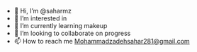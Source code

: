 - 👋 Hi, I’m @saharmz
- 👀 I’m interested in 
- 🌱 I’m currently learning makeup
- 💞️ I’m looking to collaborate on progress
- 📫 How to reach me Mohammadzadehsahar281@gmail.com

<!---
saharmz/saharmz is a ✨ special ✨ repository because its `README.md` (this file) appears on your GitHub profile.
You can click the Preview link to take a look at your changes.
--->
